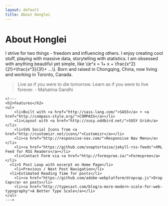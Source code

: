 ```yaml
---
layout: default
title: About Honglei
---
```

<div class="post">
	<h1 class="pageTitle">About Honglei</h1>
	<!---<img src="{{ '/assets/img/touring.jpg' | prepend: site.baseurl }}" alt=""> --->
	<p class="intro">I strive for two things - freedom and influencing others. I enjoy creating cool stuff, playing with massive data, storytelling with statistics. I am obsessed with anything beautiful yet simple, like \(e^x = 1+ x + \frac{x^2}{2!}+\frac{x^3}{3!}+ ...\). Born and raised in Chongqing, China, now living and working in Toronto, Canada. 
	<!---By the way, the website theme is a <a href="http://jekyllrb.com">Jekyll</a> Theme.--->
	</p>
<blockquote>Live as if you were to die tomorrow. Learn as if you were to live forever. - Mahatma Gandhi</blockquote>	

	<!---
	<h2>Features</h2>
	<ul>
		<li>Built with <a href="http://sass-lang.com/">SASS</a> + <a href="http://compass-style.org/">COMPASS</a></li>
  		<li>Layout with <a href="http://susy.oddbird.net/">SUSY Grid</a></li>
  		<li>SVG Social Icons from <a href="http://customizr.net/icons/">Customizr</a></li>
  		<li><a href="http://responsive-nav.com/">Responsive Nav Menu</a></li>
  		<li><a href="https://github.com/snaptortoise/jekyll-rss-feeds">XML Feed for RSS Readers</a></li>
  		<li>Contact Form via <a href="http://formspree.io/">Formspree</a></li>
      <li>5 Post Loop with excerpt on Home Page</li>
  		<li>Previous / Next Post Navigation</li>
      <li>Estimated Reading Time for posts</li>
  		<li><a href="https://github.com/adobe-webplatform/dropcap.js">Drop Cap</a> on posts</li>
  		<li><a href="http://typecast.com/blog/a-more-modern-scale-for-web-typography">A Better Type Scale</a></li>
  	</ul>
  	--->
</div>
